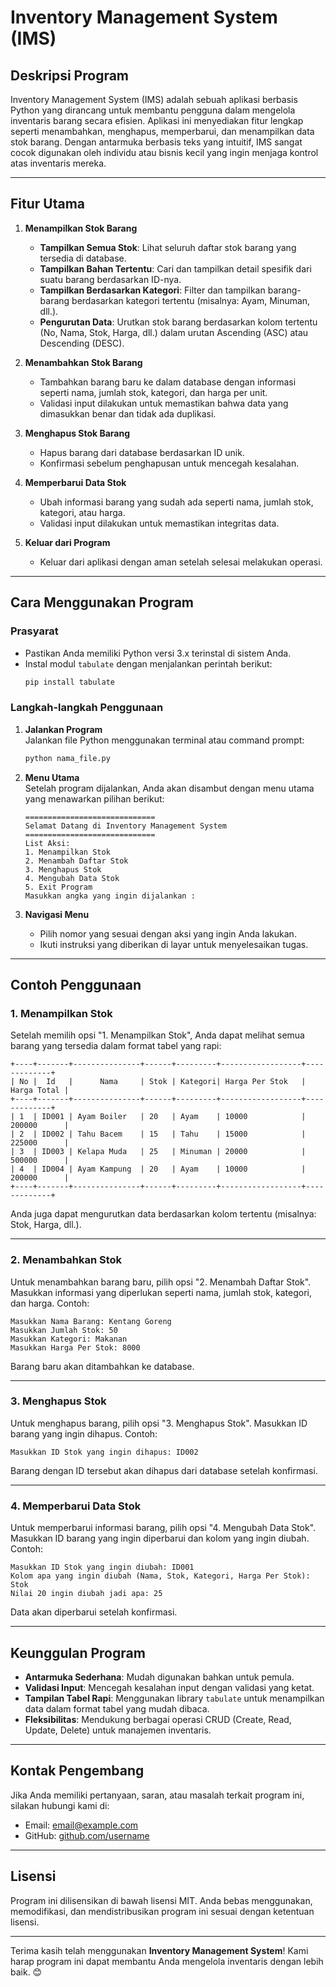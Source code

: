 # **Inventory Management System (IMS)**

## **Deskripsi Program**

Inventory Management System (IMS) adalah sebuah aplikasi berbasis Python yang dirancang untuk membantu pengguna dalam mengelola inventaris barang secara efisien. Aplikasi ini menyediakan fitur lengkap seperti menambahkan, menghapus, memperbarui, dan menampilkan data stok barang. Dengan antarmuka berbasis teks yang intuitif, IMS sangat cocok digunakan oleh individu atau bisnis kecil yang ingin menjaga kontrol atas inventaris mereka.

---

## **Fitur Utama**

1. **Menampilkan Stok Barang**
   - **Tampilkan Semua Stok**: Lihat seluruh daftar stok barang yang tersedia di database.
   - **Tampilkan Bahan Tertentu**: Cari dan tampilkan detail spesifik dari suatu barang berdasarkan ID-nya.
   - **Tampilkan Berdasarkan Kategori**: Filter dan tampilkan barang-barang berdasarkan kategori tertentu (misalnya: Ayam, Minuman, dll.).
   - **Pengurutan Data**: Urutkan stok barang berdasarkan kolom tertentu (No, Nama, Stok, Harga, dll.) dalam urutan Ascending (ASC) atau Descending (DESC).

2. **Menambahkan Stok Barang**
   - Tambahkan barang baru ke dalam database dengan informasi seperti nama, jumlah stok, kategori, dan harga per unit.
   - Validasi input dilakukan untuk memastikan bahwa data yang dimasukkan benar dan tidak ada duplikasi.

3. **Menghapus Stok Barang**
   - Hapus barang dari database berdasarkan ID unik.
   - Konfirmasi sebelum penghapusan untuk mencegah kesalahan.

4. **Memperbarui Data Stok**
   - Ubah informasi barang yang sudah ada seperti nama, jumlah stok, kategori, atau harga.
   - Validasi input dilakukan untuk memastikan integritas data.

5. **Keluar dari Program**
   - Keluar dari aplikasi dengan aman setelah selesai melakukan operasi.

---

## **Cara Menggunakan Program**

### **Prasyarat**
- Pastikan Anda memiliki Python versi 3.x terinstal di sistem Anda.
- Instal modul `tabulate` dengan menjalankan perintah berikut:
  ```bash
  pip install tabulate
  ```

### **Langkah-langkah Penggunaan**

1. **Jalankan Program**  
   Jalankan file Python menggunakan terminal atau command prompt:
   ```bash
   python nama_file.py
   ```

2. **Menu Utama**  
   Setelah program dijalankan, Anda akan disambut dengan menu utama yang menawarkan pilihan berikut:
   ```
   =============================
   Selamat Datang di Inventory Management System
   =============================
   List Aksi:
   1. Menampilkan Stok
   2. Menambah Daftar Stok
   3. Menghapus Stok
   4. Mengubah Data Stok
   5. Exit Program
   Masukkan angka yang ingin dijalankan :
   ```

3. **Navigasi Menu**
   - Pilih nomor yang sesuai dengan aksi yang ingin Anda lakukan.
   - Ikuti instruksi yang diberikan di layar untuk menyelesaikan tugas.

---

## **Contoh Penggunaan**

### **1. Menampilkan Stok**
Setelah memilih opsi "1. Menampilkan Stok", Anda dapat melihat semua barang yang tersedia dalam format tabel yang rapi:
```
+----+-------+---------------+------+---------+------------------+-------------+
| No |  Id   |      Nama     | Stok | Kategori| Harga Per Stok   | Harga Total |
+----+-------+---------------+------+---------+------------------+-------------+
| 1  | ID001 | Ayam Boiler   | 20   | Ayam    | 10000            | 200000      |
| 2  | ID002 | Tahu Bacem    | 15   | Tahu    | 15000            | 225000      |
| 3  | ID003 | Kelapa Muda   | 25   | Minuman | 20000            | 500000      |
| 4  | ID004 | Ayam Kampung  | 20   | Ayam    | 10000            | 200000      |
+----+-------+---------------+------+---------+------------------+-------------+
```

Anda juga dapat mengurutkan data berdasarkan kolom tertentu (misalnya: Stok, Harga, dll.).

---

### **2. Menambahkan Stok**
Untuk menambahkan barang baru, pilih opsi "2. Menambah Daftar Stok". Masukkan informasi yang diperlukan seperti nama, jumlah stok, kategori, dan harga. Contoh:
```
Masukkan Nama Barang: Kentang Goreng
Masukkan Jumlah Stok: 50
Masukkan Kategori: Makanan
Masukkan Harga Per Stok: 8000
```

Barang baru akan ditambahkan ke database.

---

### **3. Menghapus Stok**
Untuk menghapus barang, pilih opsi "3. Menghapus Stok". Masukkan ID barang yang ingin dihapus. Contoh:
```
Masukkan ID Stok yang ingin dihapus: ID002
```

Barang dengan ID tersebut akan dihapus dari database setelah konfirmasi.

---

### **4. Memperbarui Data Stok**
Untuk memperbarui informasi barang, pilih opsi "4. Mengubah Data Stok". Masukkan ID barang yang ingin diperbarui dan kolom yang ingin diubah. Contoh:
```
Masukkan ID Stok yang ingin diubah: ID001
Kolom apa yang ingin diubah (Nama, Stok, Kategori, Harga Per Stok): Stok
Nilai 20 ingin diubah jadi apa: 25
```

Data akan diperbarui setelah konfirmasi.

---

## **Keunggulan Program**

- **Antarmuka Sederhana**: Mudah digunakan bahkan untuk pemula.
- **Validasi Input**: Mencegah kesalahan input dengan validasi yang ketat.
- **Tampilan Tabel Rapi**: Menggunakan library `tabulate` untuk menampilkan data dalam format tabel yang mudah dibaca.
- **Fleksibilitas**: Mendukung berbagai operasi CRUD (Create, Read, Update, Delete) untuk manajemen inventaris.

---

## **Kontak Pengembang**

Jika Anda memiliki pertanyaan, saran, atau masalah terkait program ini, silakan hubungi kami di:
- Email: [email@example.com](mailto:email@example.com)
- GitHub: [github.com/username](https://github.com/username)

---

## **Lisensi**

Program ini dilisensikan di bawah lisensi MIT. Anda bebas menggunakan, memodifikasi, dan mendistribusikan program ini sesuai dengan ketentuan lisensi.

---

Terima kasih telah menggunakan **Inventory Management System**! Kami harap program ini dapat membantu Anda mengelola inventaris dengan lebih baik. 😊
